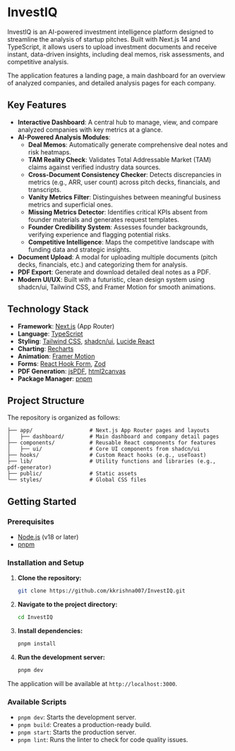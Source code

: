 # InvestIQ

InvestIQ is an AI-powered investment intelligence platform designed to streamline the analysis of startup pitches. Built with Next.js 14 and TypeScript, it allows users to upload investment documents and receive instant, data-driven insights, including deal memos, risk assessments, and competitive analysis.

The application features a landing page, a main dashboard for an overview of analyzed companies, and detailed analysis pages for each company.

## Key Features

-   **Interactive Dashboard**: A central hub to manage, view, and compare analyzed companies with key metrics at a glance.
-   **AI-Powered Analysis Modules**:
    -   **Deal Memos**: Automatically generate comprehensive deal notes and risk heatmaps.
    -   **TAM Reality Check**: Validates Total Addressable Market (TAM) claims against verified industry data sources.
    -   **Cross-Document Consistency Checker**: Detects discrepancies in metrics (e.g., ARR, user count) across pitch decks, financials, and transcripts.
    -   **Vanity Metrics Filter**: Distinguishes between meaningful business metrics and superficial ones.
    -   **Missing Metrics Detector**: Identifies critical KPIs absent from founder materials and generates request templates.
    -   **Founder Credibility System**: Assesses founder backgrounds, verifying experience and flagging potential risks.
    -   **Competitive Intelligence**: Maps the competitive landscape with funding data and strategic insights.
-   **Document Upload**: A modal for uploading multiple documents (pitch decks, financials, etc.) and categorizing them for analysis.
-   **PDF Export**: Generate and download detailed deal notes as a PDF.
-   **Modern UI/UX**: Built with a futuristic, clean design system using shadcn/ui, Tailwind CSS, and Framer Motion for smooth animations.

## Technology Stack

-   **Framework**: [Next.js](https://nextjs.org/) (App Router)
-   **Language**: [TypeScript](https://www.typescriptlang.org/)
-   **Styling**: [Tailwind CSS](https://tailwindcss.com/), [shadcn/ui](https://ui.shadcn.com/), [Lucide React](https://lucide.dev/)
-   **Charting**: [Recharts](https://recharts.org/)
-   **Animation**: [Framer Motion](https://www.framer.com/motion/)
-   **Forms**: [React Hook Form](https://react-hook-form.com/), [Zod](https://zod.dev/)
-   **PDF Generation**: [jsPDF](https://github.com/parallax/jsPDF), [html2canvas](https://html2canvas.hertzen.com/)
-   **Package Manager**: [pnpm](https://pnpm.io/)

## Project Structure

The repository is organized as follows:

```
├── app/                  # Next.js App Router pages and layouts
│   ├── dashboard/        # Main dashboard and company detail pages
├── components/           # Reusable React components for features
│   ├── ui/               # Core UI components from shadcn/ui
├── hooks/                # Custom React hooks (e.g., useToast)
├── lib/                  # Utility functions and libraries (e.g., pdf-generator)
├── public/               # Static assets
└── styles/               # Global CSS files
```

## Getting Started

### Prerequisites

-   [Node.js](https://nodejs.org/en/) (v18 or later)
-   [pnpm](https://pnpm.io/installation)

### Installation and Setup

1.  **Clone the repository:**
    ```bash
    git clone https://github.com/kkrishna007/InvestIQ.git
    ```

2.  **Navigate to the project directory:**
    ```bash
    cd InvestIQ
    ```

3.  **Install dependencies:**
    ```bash
    pnpm install
    ```

4.  **Run the development server:**
    ```bash
    pnpm dev
    ```

The application will be available at `http://localhost:3000`.

### Available Scripts

-   `pnpm dev`: Starts the development server.
-   `pnpm build`: Creates a production-ready build.
-   `pnpm start`: Starts the production server.
-   `pnpm lint`: Runs the linter to check for code quality issues.